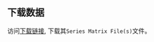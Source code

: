 ## 下载数据

访问[下载链接](https://www.ncbi.nlm.nih.gov/geo/query/acc.cgi?acc=gse29272),
下载其`Series Matrix File(s)`文件。
